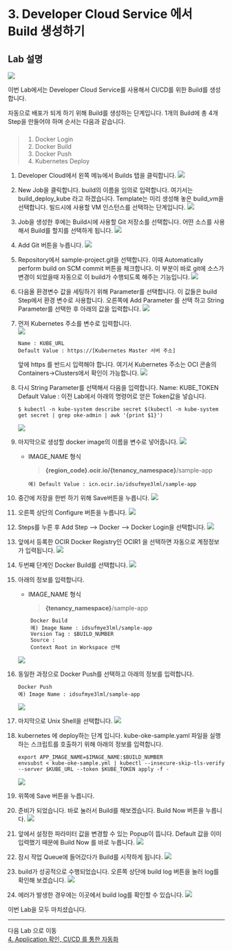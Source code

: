 # 3. Developer Cloud Service 에서 Build 생성하기
## Lab 설명
![](images/scene3.png)

이번 Lab에서는 Developer Cloud Service를 사용해서 CI/CD를 위한 Build를 생성합니다.

자동으로 배포가 되게 하기 위해 Build를 생성하는 단계입니다. 1개의 Build에 총 4개 Step을 만들어야 하며 순서는 다음과 같습니다.
###
> 1. Docker Login
> 2. Docker Build
> 3. Docker Push 
> 4. Kubernetes Deploy


1. Developer Cloud에서 왼쪽 메뉴에서 Builds 탭을 클릭합니다.
![](images/devcs_build1.png)

1. New Job을 클릭합니다. build의 이름을 임의로 입력합니다. 여기서는 build_deploy_kube 라고 하겠습니다. Template는 미리 생성해 놓은 build_vm을 선택합니다. 
   빌드시에 사용할 VM 인스턴스를 선택하는 단계입니다.
![](images/devcs_build2.png)


1. Job을 생성한 후에는 Build시에 사용할 Git 저장소를 선택합니다. 어떤 소스를 사용해서 Build를 할지를 선택하게 됩니다.
![](images/devcs_addgit1.png)

1. Add Git 버튼을 누릅니다.
![](images/devcs_addgit2.png)
1. Repository에서 sample-project.git을 선택합니다. 이때 Automatically perform build on SCM commit 버튼을 체크합니다. 이 부분이 바로 git에 소스가 변경이 되었을때 자동으로 이 build가 수행되도록 해주는 기능입니다.
![](images/devcs_addgit3.png)

1. 다음올 환경변수 값을 세팅하기 위해 Parameter를 선택합니다. 이 값들은 build Step에서 환경 변수로 사용합니다.
   오른쪽에 Add Parameter 를 선택 하고 String Parameter를 선택한 후 아래의 값을 입력합니다.
    ![](images/devcs_param1.png)

1. 먼저 Kubernetes 주소를 변수로 입력합니다.   
    ![](images/devcs_param2.png)
    ```
    Name : KUBE_URL
    Default Value : https://[Kubernetes Master 서버 주소]
    ```
    앞에 https 를 반드시 입력해야 합니다.
    여기서 Kubernetes 주소는 OCI 콘솔의 Containers->Clusters에서 확인이 가능합니다.
    ![](images/devcs_param21.png)

1. 다시 String Parameter를 선택해서 다음을 입력합니다.
    Name: KUBE_TOKEN
    Default Value : 이전 Lab에서 아래의 명령어로 얻은 Token값을 넣습니다.
    ```
    $ kubectl -n kube-system describe secret $(kubectl -n kube-system get secret | grep oke-admin | awk '{print $1}')
    ```
    ![](images/devcs_param3.png)

1. 마지막으로 생성할 docker image의 이름을 변수로 넣어줍니다.
    ![](images/devcs_param4.png)
    
    - IMAGE_NAME 형식
        > **{region_code}.ocir.io/{tenancy_namespace}**/sample-app
      
      ``` 
      예) Default Value : icn.ocir.io/idsufmye3lml/sample-app 
      ```

1. 중간에 저장을 한번 하기 위해 Save버튼을 누릅니다.
![](images/devcs_param.png)

1. 오른쪽 상단의 Configure 버튼을 누릅니다.
   ![](images/devcs_configure.png)

1. Steps를 누른 후 Add Step --> Docker --> Docker Login을 선택합니다.
    ![](images/devcs_step_dockerlogin1.png)

1. 앞에서 등록한 OCIR Docker Registry인 OCIR1 을 선택하면 자동으로 계정정보가 입력됩니다.
    ![](images/devcs_step_dockerlogin2.png)

1. 두번째 단계인 Docker Build를 선택합니다. 
    ![](images/devcs_step_dockerbuild1.png)

1. 아래의 정보를 입력합니다.
    - IMAGE_NAME 형식
        > **{tenancy_namespace}**/sample-app
    
    ```
        Docker Build
        예) Image Name : idsufmye3lml/sample-app
        Version Tag : $BUILD_NUMBER
        Source : 
        Context Root in Workspace 선택
    ```
    ![](images/devcs_step_dockerbuild2.png)    

1. 동일한 과정으로 Docker Push를 선택하고 아래의 정보를 입력합니다. 
    ```
    Docker Push
    예) Image Name : idsufmye3lml/sample-app
    ```
    ![](images/devcs_step_dockerbuild3.png)

1. 마지막으로 Unix Shell을 선택합니다.
   ![](images/devcs_step_shell1.png)

1. kubernetes 에 deploy하는 단계 입니다. kube-oke-sample.yaml 파일을 실행하는 스크립트를 호출하기 위해 아래의 정보를 입력합니다.  
    ```
    export APP_IMAGE_NAME=$IMAGE_NAME:$BUILD_NUMBER
    envsubst < kube-oke-sample.yml | kubectl --insecure-skip-tls-verify --server $KUBE_URL --token $KUBE_TOKEN apply -f -
    ```
    
    ![](images/devcs_step_shell2.png)
2. 위쪽에 Save 버튼을 누릅니다.

3. 준비가 되었습니다. 바로 눌러서 Build를 해보겠습니다. Build Now 버튼을 누릅니다.
   ![](images/devcs_step_buildnow.png)
4. 앞에서 설정한 파라미터 값을 변경할 수 있는 Popup이 뜹니다. Default 값을 이미 입력했기 때문에 Build Now 를 바로 누릅니다.
    ![](images/devcs_step_buildnow2.png)

5. 잠시 작업 Queue에 들어갔다가 Build를 시작하게 됩니다.
    ![](images/devcs_step_buildnow3.png)

1. build가 성공적으로 수행되었습니다. 오른쪽 상단에 build log 버튼을 눌러 log를 확인해 보겠습니다.
    ![](images/devcs_buildok.png)

1. 에러가 발생한 경우에는 이곳에서 build log를 확인할 수 있습니다. 
    ![](images/devcs_buildlog.png)


이번 Lab을 모두 마치셨습니다.

----
다음 Lab 으로 이동  
[4. Application 확인, CI/CD 를 통한 자동화](./app.md)
